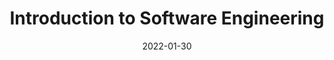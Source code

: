 ---
title: "Introduction to Software Engineering"
collection: teaching
type: "Undergraduate course"
permalink: /teaching/2022-spring-teaching-2
venue: "Electrical and Computer Engineering"
date: 2022-01-30
location: "Boston, MA"
---